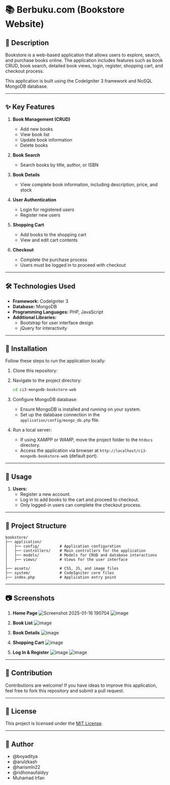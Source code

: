 # 📚 Berbuku.com (Bookstore Website)

## 📖 Description
Bookstore is a web-based application that allows users to explore, search, and purchase books online. The application includes features such as book CRUD, book search, detailed book views, login, register, shopping cart, and checkout process.

This application is built using the CodeIgniter 3 framework and NoSQL MongoDB database.

---

## ✨ Key Features

1. **Book Management (CRUD)**
   - Add new books
   - View book list
   - Update book information
   - Delete books

2. **Book Search**
   - Search books by title, author, or ISBN

3. **Book Details**
   - View complete book information, including description, price, and stock

4. **User Authentication**
   - Login for registered users
   - Register new users

5. **Shopping Cart**
   - Add books to the shopping cart
   - View and edit cart contents

6. **Checkout**
   - Complete the purchase process
   - Users must be logged in to proceed with checkout

---

## 🛠️ Technologies Used

- **Framework:** CodeIgniter 3
- **Database:** MongoDB
- **Programming Languages:** PHP, JavaScript
- **Additional Libraries:**
  - Bootstrap for user interface design
  - jQuery for interactivity

---

## 🚀 Installation

Follow these steps to run the application locally:

1. Clone this repository:

2. Navigate to the project directory:
   ```bash
   cd ci3-mongodb-bookstore-web
   ```

3. Configure MongoDB database:
   - Ensure MongoDB is installed and running on your system.
   - Set up the database connection in the `application/config/mongo_db.php` file.


4. Run a local server:
   - If using XAMPP or WAMP, move the project folder to the `htdocs` directory.
   - Access the application via browser at `http://localhost/ci3-mongodb-bookstore-web` (default port).

---

## 🛒 Usage

1. **Users:**
   - Register a new account.
   - Log in to add books to the cart and proceed to checkout.
   - Only logged-in users can complete the checkout process.

---

## 📂 Project Structure

```
bookstore/
├── application/
│   ├── config/         # Application configuration
│   ├── controllers/    # Main controllers for the application
│   ├── models/         # Models for CRUD and database interactions
│   ├── views/          # Views for the user interface
│
├── assets/             # CSS, JS, and image files
├── system/             # CodeIgniter core files
├── index.php           # Application entry point
```

---

## 📷 Screenshots

1. **Home Page**
   ![Screenshot 2025-01-16 190704](https://github.com/user-attachments/assets/ddcb6ff8-a6fe-4267-9c63-2de0f57e6c46)
	![image](https://github.com/user-attachments/assets/fce41b2b-6c3a-4874-8c70-3784ade1da76)


2. **Book List**
   ![image](https://github.com/user-attachments/assets/d8d63b41-b383-4301-9896-87216057d75b)


3. **Book Details**
   ![image](https://github.com/user-attachments/assets/4562e647-5c50-4786-97e7-b021fb4f16c6)


4. **Shopping Cart**
   ![image](https://github.com/user-attachments/assets/c4e20c61-afb8-410c-99eb-5b9432b527aa)


5. **Log In & Register**
   ![image](https://github.com/user-attachments/assets/1231bdbc-8c34-461b-89db-71afa6e72f6e)
	![image](https://github.com/user-attachments/assets/f7c26110-5499-4cdc-a437-46263ed3deac)



---

## 🤝 Contribution

Contributions are welcome! If you have ideas to improve this application, feel free to fork this repository and submit a pull request.

---

## 📝 License

This project is licensed under the [MIT License](LICENSE).

---

## 👤 Author

- @boyaditya
- @arulzkash
- @harismln22
- @ridhonaufaldyy
- Muhamad Irfan
